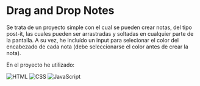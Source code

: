 # Drag and Drop Notes

<p>
Se trata de un proyecto simple con el cual se pueden crear notas, del tipo post-it, las cuales pueden ser arrastradas y soltadas en cualquier parte de la pantalla. A su vez, he incluído un input para selecionar el color del encabezado de cada nota (debe seleccionarse el color antes de crear la nota).
</p>

<span>En el proyecto he utilizado:</span>

![HTML](https://img.shields.io/badge/HTML-E34F26?style=for-the-badge&logo=html5&logoColor=white) ![CSS](https://img.shields.io/badge/CSS-1572B6?style=for-the-badge&logo=css3&logoColor=white) 
![JavaScript](https://img.shields.io/badge/JavaScript-F7DF1E?style=for-the-badge&logo=javascript&logoColor=black)
